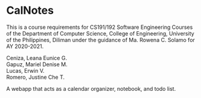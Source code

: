 # CalNotes
This is a course requirements for CS191/192 Software Engineering Courses of the Department of Computer Science, College of Engineering, University of the Philippines, Diliman under the guidance of Ma. Rowena C. Solamo for AY 2020-2021.


Ceniza, Leana Eunice G.\
Gapuz, Mariel Denise M.\
Lucas, Erwin V.\
Romero, Justine Che T.


A webapp that acts as a calendar organizer, notebook, and todo list.
